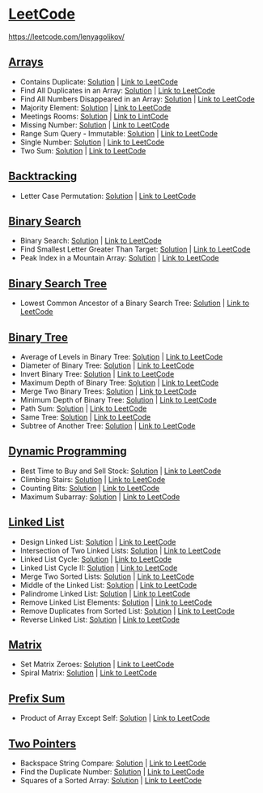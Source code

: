 # [LeetCode](https://leetcode.com/problemset/all/)
https://leetcode.com/lenyagolikov/
## [Arrays](https://github.com/lenyagolikov/leetcode/tree/main/arrays)
* Contains Duplicate: [Solution](https://github.com/lenyagolikov/leetcode/blob/main/arrays/217.py) | [Link to LeetCode](https://leetcode.com/problems/contains-duplicate/)
* Find All Duplicates in an Array: [Solution](https://github.com/lenyagolikov/leetcode/blob/main/arrays/442.py) | [Link to LeetCode](https://leetcode.com/problems/find-all-duplicates-in-an-array/)
* Find All Numbers Disappeared in an Array: [Solution](https://github.com/lenyagolikov/leetcode/blob/main/arrays/448.py) | [Link to LeetCode](https://leetcode.com/problems/find-all-numbers-disappeared-in-an-array/)
* Majority Element: [Solution](https://github.com/lenyagolikov/leetcode/blob/main/arrays/169.py) | [Link to LeetCode](https://leetcode.com/problems/majority-element/)
* Meetings Rooms: [Solution](https://github.com/lenyagolikov/leetcode/blob/main/arrays/252.py) | [Link to LintCode](https://www.lintcode.com/problem/920/description)
* Missing Number: [Solution](https://github.com/lenyagolikov/leetcode/blob/main/arrays/268.py) | [Link to LeetCode](https://leetcode.com/problems/missing-number/)
* Range Sum Query - Immutable: [Solution](https://github.com/lenyagolikov/leetcode/blob/main/arrays/303.py) | [Link to LeetCode](https://leetcode.com/problems/range-sum-query-immutable/)
* Single Number: [Solution](https://github.com/lenyagolikov/leetcode/blob/main/arrays/136.py) | [Link to LeetCode](https://leetcode.com/problems/single-number/)
* Two Sum: [Solution](https://github.com/lenyagolikov/leetcode/blob/main/arrays/1.py) | [Link to LeetCode](https://leetcode.com/problems/two-sum/)
## [Backtracking](https://github.com/lenyagolikov/leetcode/tree/main/backtracking)
* Letter Case Permutation: [Solution](https://github.com/lenyagolikov/leetcode/blob/main/backtracking/784.py) | [Link to LeetCode](https://leetcode.com/problems/letter-case-permutation/)
## [Binary Search](https://github.com/lenyagolikov/leetcode/tree/main/binary_search)
* Binary Search: [Solution](https://github.com/lenyagolikov/leetcode/blob/main/binary_search/704.py) | [Link to LeetCode](https://leetcode.com/problems/binary-search/)
* Find Smallest Letter Greater Than Target: [Solution](https://github.com/lenyagolikov/leetcode/blob/main/binary_search/744.py) | [Link to LeetCode](https://leetcode.com/problems/find-smallest-letter-greater-than-target/)
* Peak Index in a Mountain Array: [Solution](https://github.com/lenyagolikov/leetcode/blob/main/binary_search/852.py) | [Link to LeetCode](https://leetcode.com/problems/peak-index-in-a-mountain-array/)
## [Binary Search Tree](https://github.com/lenyagolikov/leetcode/tree/main/binary_search_tree)
* Lowest Common Ancestor of a Binary Search Tree: [Solution](https://github.com/lenyagolikov/leetcode/blob/main/binary_search_tree/235.py) | [Link to LeetCode](https://leetcode.com/problems/lowest-common-ancestor-of-a-binary-search-tree/)
## [Binary Tree](https://github.com/lenyagolikov/leetcode/tree/main/binary_tree)
* Average of Levels in Binary Tree: [Solution](https://github.com/lenyagolikov/leetcode/blob/main/binary_tree/637.py) | [Link to LeetCode](https://leetcode.com/problems/average-of-levels-in-binary-tree/)
* Diameter of Binary Tree: [Solution](https://github.com/lenyagolikov/leetcode/blob/main/binary_tree/543.py) | [Link to LeetCode](https://leetcode.com/problems/diameter-of-binary-tree/)
* Invert Binary Tree: [Solution](https://github.com/lenyagolikov/leetcode/blob/main/binary_tree/226.py) | [Link to LeetCode](https://leetcode.com/problems/invert-binary-tree/)
* Maximum Depth of Binary Tree: [Solution](https://github.com/lenyagolikov/leetcode/blob/main/binary_tree/104.py) | [Link to LeetCode](https://leetcode.com/problems/maximum-depth-of-binary-tree/)
* Merge Two Binary Trees: [Solution](https://github.com/lenyagolikov/leetcode/blob/main/binary_tree/617.py) | [Link to LeetCode](https://leetcode.com/problems/merge-two-binary-trees/)
* Minimum Depth of Binary Tree: [Solution](https://github.com/lenyagolikov/leetcode/blob/main/binary_tree/111.py) | [Link to LeetCode](https://leetcode.com/problems/minimum-depth-of-binary-tree/)
* Path Sum: [Solution](https://github.com/lenyagolikov/leetcode/blob/main/binary_tree/112.py) | [Link to LeetCode](https://leetcode.com/problems/path-sum/)
* Same Tree: [Solution](https://github.com/lenyagolikov/leetcode/blob/main/binary_tree/100.py) | [Link to LeetCode](https://leetcode.com/problems/same-tree/)
* Subtree of Another Tree: [Solution](https://github.com/lenyagolikov/leetcode/blob/main/binary_tree/572.py) | [Link to LeetCode](https://leetcode.com/problems/subtree-of-another-tree/)
## [Dynamic Programming](https://github.com/lenyagolikov/leetcode/tree/main/dynamic_programming)
* Best Time to Buy and Sell Stock: [Solution](https://github.com/lenyagolikov/leetcode/blob/main/dynamic_programming/121.py) | [Link to LeetCode](https://leetcode.com/problems/best-time-to-buy-and-sell-stock/)
* Climbing Stairs: [Solution](https://github.com/lenyagolikov/leetcode/blob/main/dynamic_programming/70.py) | [Link to LeetCode](https://leetcode.com/problems/climbing-stairs/)
* Counting Bits: [Solution](https://github.com/lenyagolikov/leetcode/blob/main/dynamic_programming/338.py) | [Link to LeetCode](https://leetcode.com/problems/counting-bits/)
* Maximum Subarray: [Solution](https://github.com/lenyagolikov/leetcode/blob/main/dynamic_programming/53.py) | [Link to LeetCode](https://leetcode.com/problems/maximum-subarray/)
## [Linked List](https://github.com/lenyagolikov/leetcode/tree/main/linked_list)
* Design Linked List: [Solution](https://github.com/lenyagolikov/leetcode/blob/main/linked_list/707.py) | [Link to LeetCode](https://leetcode.com/problems/design-linked-list/)
* Intersection of Two Linked Lists: [Solution](https://github.com/lenyagolikov/leetcode/blob/main/linked_list/160.py) | [Link to LeetCode](https://leetcode.com/problems/intersection-of-two-linked-lists/)
* Linked List Cycle: [Solution](https://github.com/lenyagolikov/leetcode/blob/main/linked_list/141.py) | [Link to LeetCode](https://leetcode.com/problems/linked-list-cycle/)
* Linked List Cycle II: [Solution](https://github.com/lenyagolikov/leetcode/blob/main/linked_list/142.py) | [Link to LeetCode](https://leetcode.com/problems/linked-list-cycle-ii/)
* Merge Two Sorted Lists: [Solution](https://github.com/lenyagolikov/leetcode/blob/main/linked_list/21.py) | [Link to LeetCode](https://leetcode.com/problems/merge-two-sorted-lists/)
* Middle of the Linked List: [Solution](https://github.com/lenyagolikov/leetcode/blob/main/linked_list/876.py) | [Link to LeetCode](https://leetcode.com/problems/middle-of-the-linked-list/)
* Palindrome Linked List: [Solution](https://github.com/lenyagolikov/leetcode/blob/main/linked_list/234.py) | [Link to LeetCode](https://leetcode.com/problems/palindrome-linked-list/)
* Remove Linked List Elements: [Solution](https://github.com/lenyagolikov/leetcode/blob/main/linked_list/203.py) | [Link to LeetCode](https://leetcode.com/problems/remove-linked-list-elements/)
* Remove Duplicates from Sorted List: [Solution](https://github.com/lenyagolikov/leetcode/blob/main/linked_list/83.py) | [Link to LeetCode](https://leetcode.com/problems/remove-duplicates-from-sorted-list/)
* Reverse Linked List: [Solution](https://github.com/lenyagolikov/leetcode/blob/main/linked_list/206.py) | [Link to LeetCode](https://leetcode.com/problems/reverse-linked-list/)
## [Matrix](https://github.com/lenyagolikov/leetcode/tree/main/matrix)
* Set Matrix Zeroes: [Solution](https://github.com/lenyagolikov/leetcode/blob/main/matrix/73.py) | [Link to LeetCode](https://leetcode.com/problems/set-matrix-zeroes/)
* Spiral Matrix: [Solution](https://github.com/lenyagolikov/leetcode/blob/main/matrix/54.py) | [Link to LeetCode](https://leetcode.com/problems/spiral-matrix/)
## [Prefix Sum](https://github.com/lenyagolikov/leetcode/tree/main/prefix_sum)
* Product of Array Except Self: [Solution](https://github.com/lenyagolikov/leetcode/blob/main/prefix_sum/238.py) | [Link to LeetCode](https://leetcode.com/problems/product-of-array-except-self/)
## [Two Pointers](https://github.com/lenyagolikov/leetcode/tree/main/two_pointers)
* Backspace String Compare: [Solution](https://github.com/lenyagolikov/leetcode/blob/main/two_pointers/844.py) | [Link to LeetCode](https://leetcode.com/problems/backspace-string-compare/)
* Find the Duplicate Number: [Solution](https://github.com/lenyagolikov/leetcode/blob/main/two_pointers/287.py) | [Link to LeetCode](https://leetcode.com/problems/find-the-duplicate-number/)
* Squares of a Sorted Array: [Solution](https://github.com/lenyagolikov/leetcode/blob/main/two_pointers/977.py) | [Link to LeetCode](https://leetcode.com/problems/squares-of-a-sorted-array/)
